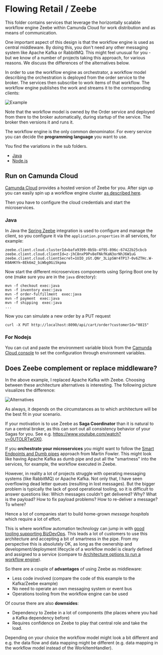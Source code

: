 # Flowing Retail / Zeebe

This folder contains services that leverage the horizontally scalable workflow engine Zeebe within Camunda Cloud for work distribution and as means of communication.

One important aspect of this design is that the workflow engine is used as central middleware. By doing this, you don't need any other messaging system like Apache Kafka or RabbitMQ. This might feel unusual for you - but we know of a number of projects taking this approach, for various reasons. We discuss the differences of the alternatives below.

In order to use the workflow engine as orchestrator, a workflow model describing the orchestration is deployed from the order service to the broker. The services then subscribe to work items of that workflow. The workflow engine publishes the work and streams it to the corresponding clients:

![Example](../docs/zeebe-example.png)

Note that the workflow model is owned by the Order service and deployed from there to the broker automatically, during startup of the service. The broker then versions it and runs it.

The workflow engine is the only common denominator. For every service you can decide the **programming language** you want to use.

You find the variations in the sub folders. 

* [Java](java/)
* [Node.js](nodejs/)

## Run on Camunda Cloud

[Camunda Cloud](https://camunda.io) provides a hosted version of Zeebe for you. After sign up you can easily spin up a workflow engine cluster [as described here](https://docs.camunda.io/docs/guides/).

Then you have to configure the cloud credentials and start the microservices.

### Java 

In Java the [Spring Zeebe](https://github.com/zeebe-io/spring-zeebe/) integration is used to configure and manage the client, so you configure it via the `application.properties` in all services, for example:

```
zeebe.client.cloud.clusterId=bafa9399-0b5b-4f95-896c-67422b25cbcb
zeebe.client.cloud.clientId=z-jhC8nxP9Pv8eFNkfKaN3orNhJ6W1uG
zeebe.client.cloud.clientSecret=1UIO_zGt.QNr_3LipSWr4TP17-0v6ZTHc.W-K0AHKYk~8Ek6m2_biWbg0Gi5kpma
```

Now start the different microservices components using Spring Boot one by one (make sure you are in the `java` directory):

```
mvn -f checkout exec:java
mvn -f inventory exec:java
mvn -f order-fulfillment  exec:java
mvn -f payment  exec:java
mvn -f shipping  exec:java
...
```

Now you can simulate a new order by a PUT request

```
curl -X PUT http://localhost:8090/api/cart/order?customerId="0815"
```

### For Nodejs

You can cut and paste the environment variable block from the [Camunda Cloud console](https://camunda.io) to set the configuration through environment variables.


## Does Zeebe complement or replace middleware?

In the above example, I replaced Apache Kafka with Zeebe. Choosing between these architecture alternatives is interesting. The following picture visualizes the difference:

![Alternatives](../docs/zeebe-broker-alternatives.png)

As always, it depends on the circumstances as to which architecture will be the best fit in your scenario.

If your motivation is to use Zeebe as **Saga Coordinator** than it is natural to run a central broker, as this can sort out all consistency behavior of your Sagas for you. See e.g. https://www.youtube.com/watch?v=0UTOLRTwOX0.

If you **orchestrate your microservices** you might want to follow the [Smart Endpoints and Dumb pipes](https://martinfowler.com/articles/microservices.html#SmartEndpointsAndDumbPipes) approach from Martin Fowler. This might look like having Apache Kafka as dumb pipe and put all the "smartness" into the services, for example, the workflow executed in Zeebe.

However, in reality a lot of projects struggle with operating messaging systems (like RabbitMQ) or Apache Kafka. Not only that, I have seen overflowing dead letter queues (resulting in lost messages). But the bigger problem is typically the lack of good operational tooling, so it is difficult to answer questions like: Which messages couldn't get delivered? Why? What is the payload? How to fix payload problems? How to re-deliver a message? To where? 

Hence a lot of companies start to build home-grown *message hospitals* which require a lot of effort.

This is where workflow automation technology can jump in with [good tooling supporting BizDevOps](BizDevOps). This leads a lot of customers to use this architecture and accepting a bit of smartness in the pipe. From my perspective this is absolutely OK, as long as the ownership and development/deployment lifecycle of a workflow model is clearly defined and assigned to a service (compare to [Architecture options to run a workflow engine](https://blog.bernd-ruecker.com/architecture-options-to-run-a-workflow-engine-6c2419902d91)).

So there are a couple of **advantages** of using Zeebe as middleware:

* Less code involved (compare the code of this example to the Kafka/Zeebe example)
* No need to operate an own messaging system or event bus
* Operations tooling from the workflow engine can be used

Of course there are also **downsides**:

* Dependency to Zeebe in a lot of components (the places where you had a Kafka dependency before)
* Requires confidence on Zeebe to play that central role and take the load.

Depending on your choice the workflow model might look a bit different and e.g. the data flow and data mapping might be different (e.g. data mapping in the workflow model instead of the WorkItemHandler).
